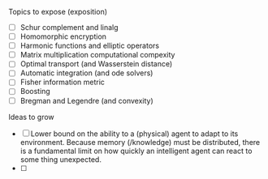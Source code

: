 Topics to expose (exposition)

- [ ] Schur complement and linalg
- [ ] Homomorphic encryption
- [ ] Harmonic functions and elliptic operators
- [ ] Matrix multiplication computational compexity
- [ ] Optimal transport (and Wasserstein distance)
- [ ] Automatic integration (and ode solvers)
- [ ] Fisher information metric
- [ ] Boosting
- [ ] Bregman and Legendre (and convexity)

Ideas to grow

- [ ] Lower bound on the ability to a (physical) agent to adapt to its environment. Because memory (/knowledge) must be distributed, there is a fundamental limit on how quickly an intelligent agent can react to some thing unexpected.
- [ ] 
